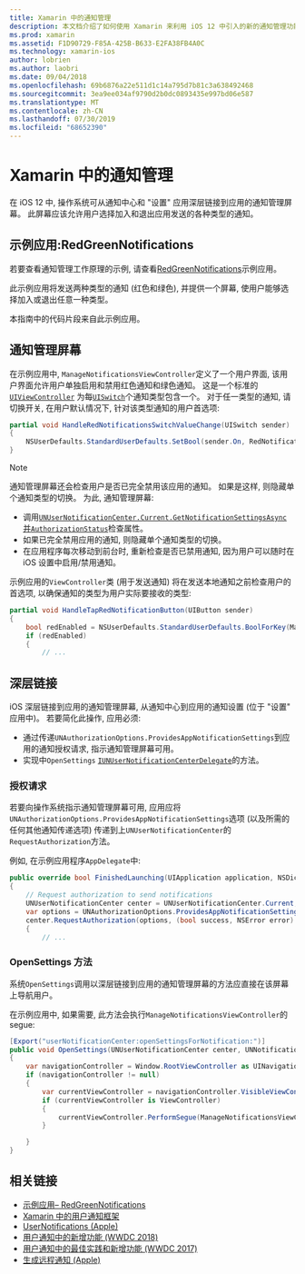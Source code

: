 ```yaml
---
title: Xamarin 中的通知管理
description: 本文档介绍了如何使用 Xamarin 来利用 iOS 12 中引入的新的通知管理功能。
ms.prod: xamarin
ms.assetid: F1D90729-F85A-425B-B633-E2FA38FB4A0C
ms.technology: xamarin-ios
author: lobrien
ms.author: laobri
ms.date: 09/04/2018
ms.openlocfilehash: 69b6876a22e511d1c14a795d7b81c3a638492468
ms.sourcegitcommit: 3ea9ee034af9790d2b0dc0893435e997bd06e587
ms.translationtype: MT
ms.contentlocale: zh-CN
ms.lasthandoff: 07/30/2019
ms.locfileid: "68652390"
---
```

# <a name="notification-management-in-xamarinios"></a>Xamarin 中的通知管理

在 iOS 12 中, 操作系统可从通知中心和 "设置" 应用深层链接到应用的通知管理屏幕。 此屏幕应该允许用户选择加入和退出应用发送的各种类型的通知。

## <a name="sample-app-redgreennotifications"></a>示例应用:RedGreenNotifications

若要查看通知管理工作原理的示例, 请查看[RedGreenNotifications](https://docs.microsoft.com/samples/xamarin/ios-samples/ios12-redgreennotifications)示例应用。

此示例应用将发送两种类型的通知 (红色和绿色), 并提供一个屏幕, 使用户能够选择加入或退出任意一种类型。

本指南中的代码片段来自此示例应用。

## <a name="notification-management-screen"></a>通知管理屏幕

在示例应用中, `ManageNotificationsViewController`定义了一个用户界面, 该用户界面允许用户单独启用和禁用红色通知和绿色通知。 这是一个标准的[`UIViewController`](xref:UIKit.UIViewController)
为每[`UISwitch`](xref:UIKit.UISwitch)个通知类型包含一个。 对于任一类型的通知, 请切换开关, 在用户默认情况下, 针对该类型通知的用户首选项:

```csharp
partial void HandleRedNotificationsSwitchValueChange(UISwitch sender)
{
    NSUserDefaults.StandardUserDefaults.SetBool(sender.On, RedNotificationsEnabledKey);
}
```

> [!NOTE]
> 通知管理屏幕还会检查用户是否已完全禁用该应用的通知。 如果是这样, 则隐藏单个通知类型的切换。 为此, 通知管理屏幕:
>
> - 调用[`UNUserNotificationCenter.Current.GetNotificationSettingsAsync`](xref:UserNotifications.UNUserNotificationCenter.GetNotificationSettingsAsync) [并`AuthorizationStatus`](xref:UserNotifications.UNNotificationSettings.AuthorizationStatus)检查属性。
> - 如果已完全禁用应用的通知, 则隐藏单个通知类型的切换。
> - 在应用程序每次移动到前台时, 重新检查是否已禁用通知, 因为用户可以随时在 iOS 设置中启用/禁用通知。

示例应用的`ViewController`类 (用于发送通知) 将在发送本地通知之前检查用户的首选项, 以确保通知的类型为用户实际要接收的类型:

```csharp
partial void HandleTapRedNotificationButton(UIButton sender)
{
    bool redEnabled = NSUserDefaults.StandardUserDefaults.BoolForKey(ManageNotificationsViewController.RedNotificationsEnabledKey);
    if (redEnabled)
    {
        // ...
```

## <a name="deep-link"></a>深层链接

iOS 深层链接到应用的通知管理屏幕, 从通知中心到应用的通知设置 (位于 "设置" 应用中)。 若要简化此操作, 应用必须:

- 通过传递`UNAuthorizationOptions.ProvidesAppNotificationSettings`到应用的通知授权请求, 指示通知管理屏幕可用。
- 实现中`OpenSettings` [`IUNUserNotificationCenterDelegate`](xref:UserNotifications.IUNUserNotificationCenterDelegate)的方法。

### <a name="authorization-request"></a>授权请求

若要向操作系统指示通知管理屏幕可用, 应用应将`UNAuthorizationOptions.ProvidesAppNotificationSettings`选项 (以及所需的任何其他通知传递选项) 传递到上`UNUserNotificationCenter`的`RequestAuthorization`方法。

例如, 在示例应用程序`AppDelegate`中:

```csharp
public override bool FinishedLaunching(UIApplication application, NSDictionary launchOptions)
{
    // Request authorization to send notifications
    UNUserNotificationCenter center = UNUserNotificationCenter.Current;
    var options = UNAuthorizationOptions.ProvidesAppNotificationSettings | UNAuthorizationOptions.Alert | UNAuthorizationOptions.Sound | UNAuthorizationOptions.Provisional;
    center.RequestAuthorization(options, (bool success, NSError error) =>
    {
        // ...
```

### <a name="opensettings-method"></a>OpenSettings 方法

系统`OpenSettings`调用以深层链接到应用的通知管理屏幕的方法应直接在该屏幕上导航用户。

在示例应用中, 如果需要, 此方法会执行`ManageNotificationsViewController`的 segue:

```csharp
[Export("userNotificationCenter:openSettingsForNotification:")]
public void OpenSettings(UNUserNotificationCenter center, UNNotification notification)
{
    var navigationController = Window.RootViewController as UINavigationController;
    if (navigationController != null)
    {
        var currentViewController = navigationController.VisibleViewController;
        if (currentViewController is ViewController)
        {
            currentViewController.PerformSegue(ManageNotificationsViewController.ShowManageNotificationsSegue, this);
        }

    }
}
```

## <a name="related-links"></a>相关链接

- [示例应用– RedGreenNotifications](https://docs.microsoft.com/samples/xamarin/ios-samples/ios12-redgreennotifications)
- [Xamarin 中的用户通知框架](~/ios/platform/user-notifications/index.md)
- [UserNotifications (Apple)](https://developer.apple.com/documentation/usernotifications?language=objc)
- [用户通知中的新增功能 (WWDC 2018)](https://developer.apple.com/videos/play/wwdc2018/710/)
- [用户通知中的最佳实践和新增功能 (WWDC 2017)](https://developer.apple.com/videos/play/wwdc2017/708/)
- [生成远程通知 (Apple)](https://developer.apple.com/documentation/usernotifications/setting_up_a_remote_notification_server/generating_a_remote_notification)

